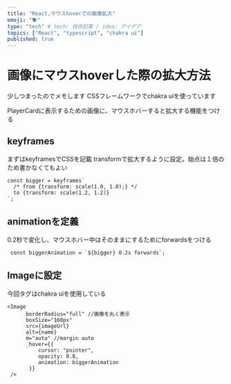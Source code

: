 ```yaml
---
title: "React,マウスhoverでの画像拡大"
emoji: "🐕"
type: "tech" # tech: 技術記事 / idea: アイデア
topics: ["React", "typescript", "chakra ui"]
published: true
---
```

# 画像にマウスhoverした際の拡大方法
少しつまったのでメモします
CSSフレームワークでchakra uiを使っています

PlayerCardに表示するための画像に、マウスホバーすると拡大する機能をつける

## keyframes
まずはkeyframesでCSSを記載
transformで拡大するように設定。始点は１倍のため書かなくてもよい

```React:PlayerCard.tsx
const bigger = keyframes`
  /* from {transform: scale(1.0, 1.0);} */
  to {transform: scale(1.2, 1.2)}
`;
```

## animationを定義
0.2秒で変化し、マウスホバー中はそのままにするためにforwardsをつける

```React:PlayerCard.tsx
 const biggerAnimation = `${bigger} 0.2s forwards`;
```

## Imageに設定
今回タグはchakra uiを使用している

```React:PlayerCard.tsx
<Image
      borderRadius="full" //画像を丸く表示
      boxSize="160px"
      src={imageUrl}
      alt={name}
      m="auto" //margin auto
      _hover={{
          cursor: "pointer",
          opacity: 0.8,
          animation: biggerAnimation
       }}
 />
```
